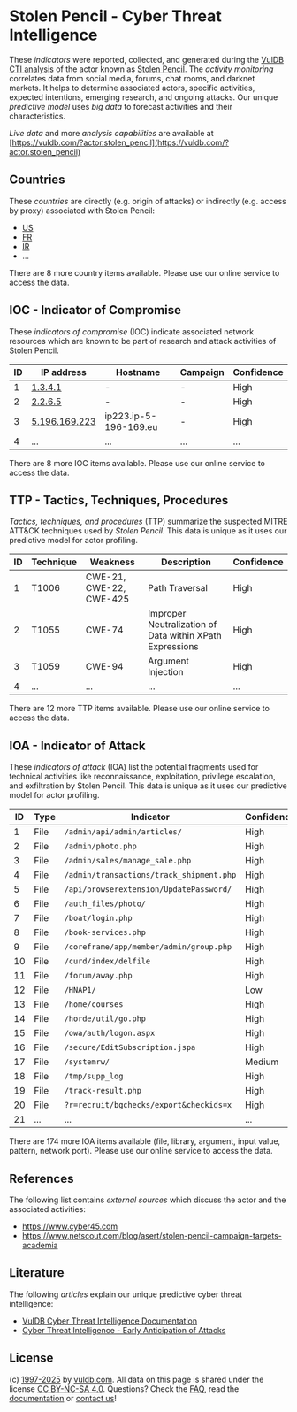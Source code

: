 # Stolen Pencil - Cyber Threat Intelligence

These _indicators_ were reported, collected, and generated during the [VulDB CTI analysis](https://vuldb.com/?kb.cti) of the actor known as [Stolen Pencil](https://vuldb.com/?actor.stolen_pencil). The _activity monitoring_ correlates data from social media, forums, chat rooms, and darknet markets. It helps to determine associated actors, specific activities, expected intentions, emerging research, and ongoing attacks. Our unique _predictive model_ uses _big data_ to forecast activities and their characteristics.

_Live data_ and more _analysis capabilities_ are available at [https://vuldb.com/?actor.stolen_pencil](https://vuldb.com/?actor.stolen_pencil)

## Countries

These _countries_ are directly (e.g. origin of attacks) or indirectly (e.g. access by proxy) associated with Stolen Pencil:

* [US](https://vuldb.com/?country.us)
* [FR](https://vuldb.com/?country.fr)
* [IR](https://vuldb.com/?country.ir)
* ...

There are 8 more country items available. Please use our online service to access the data.

## IOC - Indicator of Compromise

These _indicators of compromise_ (IOC) indicate associated network resources which are known to be part of research and attack activities of Stolen Pencil.

ID | IP address | Hostname | Campaign | Confidence
-- | ---------- | -------- | -------- | ----------
1 | [1.3.4.1](https://vuldb.com/?ip.1.3.4.1) | - | - | High
2 | [2.2.6.5](https://vuldb.com/?ip.2.2.6.5) | - | - | High
3 | [5.196.169.223](https://vuldb.com/?ip.5.196.169.223) | ip223.ip-5-196-169.eu | - | High
4 | ... | ... | ... | ...

There are 8 more IOC items available. Please use our online service to access the data.

## TTP - Tactics, Techniques, Procedures

_Tactics, techniques, and procedures_ (TTP) summarize the suspected MITRE ATT&CK techniques used by _Stolen Pencil_. This data is unique as it uses our predictive model for actor profiling.

ID | Technique | Weakness | Description | Confidence
-- | --------- | -------- | ----------- | ----------
1 | T1006 | CWE-21, CWE-22, CWE-425 | Path Traversal | High
2 | T1055 | CWE-74 | Improper Neutralization of Data within XPath Expressions | High
3 | T1059 | CWE-94 | Argument Injection | High
4 | ... | ... | ... | ...

There are 12 more TTP items available. Please use our online service to access the data.

## IOA - Indicator of Attack

These _indicators of attack_ (IOA) list the potential fragments used for technical activities like reconnaissance, exploitation, privilege escalation, and exfiltration by Stolen Pencil. This data is unique as it uses our predictive model for actor profiling.

ID | Type | Indicator | Confidence
-- | ---- | --------- | ----------
1 | File | `/admin/api/admin/articles/` | High
2 | File | `/admin/photo.php` | High
3 | File | `/admin/sales/manage_sale.php` | High
4 | File | `/admin/transactions/track_shipment.php` | High
5 | File | `/api/browserextension/UpdatePassword/` | High
6 | File | `/auth_files/photo/` | High
7 | File | `/boat/login.php` | High
8 | File | `/book-services.php` | High
9 | File | `/coreframe/app/member/admin/group.php` | High
10 | File | `/curd/index/delfile` | High
11 | File | `/forum/away.php` | High
12 | File | `/HNAP1/` | Low
13 | File | `/home/courses` | High
14 | File | `/horde/util/go.php` | High
15 | File | `/owa/auth/logon.aspx` | High
16 | File | `/secure/EditSubscription.jspa` | High
17 | File | `/systemrw/` | Medium
18 | File | `/tmp/supp_log` | High
19 | File | `/track-result.php` | High
20 | File | `?r=recruit/bgchecks/export&checkids=x` | High
21 | ... | ... | ...

There are 174 more IOA items available (file, library, argument, input value, pattern, network port). Please use our online service to access the data.

## References

The following list contains _external sources_ which discuss the actor and the associated activities:

* https://www.cyber45.com
* https://www.netscout.com/blog/asert/stolen-pencil-campaign-targets-academia

## Literature

The following _articles_ explain our unique predictive cyber threat intelligence:

* [VulDB Cyber Threat Intelligence Documentation](https://vuldb.com/?kb.cti)
* [Cyber Threat Intelligence - Early Anticipation of Attacks](https://www.scip.ch/en/?labs.20201022)

## License

(c) [1997-2025](https://vuldb.com/?kb.changelog) by [vuldb.com](https://vuldb.com/?kb.about). All data on this page is shared under the license [CC BY-NC-SA 4.0](https://creativecommons.org/licenses/by-nc-sa/4.0/). Questions? Check the [FAQ](https://vuldb.com/?kb.faq), read the [documentation](https://vuldb.com/?kb) or [contact us](https://vuldb.com/?contact)!
